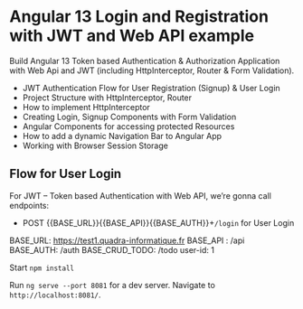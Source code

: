 # Angular 13 Login and Registration with JWT and Web API example

Build Angular 13 Token based Authentication & Authorization Application with Web Api and JWT (including HttpInterceptor, Router & Form Validation).
- JWT Authentication Flow for User Registration (Signup) & User Login
- Project Structure with HttpInterceptor, Router
- How to implement HttpInterceptor
- Creating Login, Signup Components with Form Validation
- Angular Components for accessing protected Resources
- How to add a dynamic Navigation Bar to Angular App
- Working with Browser Session Storage

## Flow for  User Login
For JWT – Token based Authentication with Web API, we’re gonna call endpoints:
- POST {{BASE_URL}}{{BASE_API}}{{BASE_AUTH}}+`/login` for User Login

BASE_URL: https://test1.quadra-informatique.fr
BASE_API : /api
BASE_AUTH: /auth
BASE_CRUD_TODO: /todo
user-id: 1


Start `npm install`

Run `ng serve --port 8081` for a dev server. Navigate to `http://localhost:8081/`.





